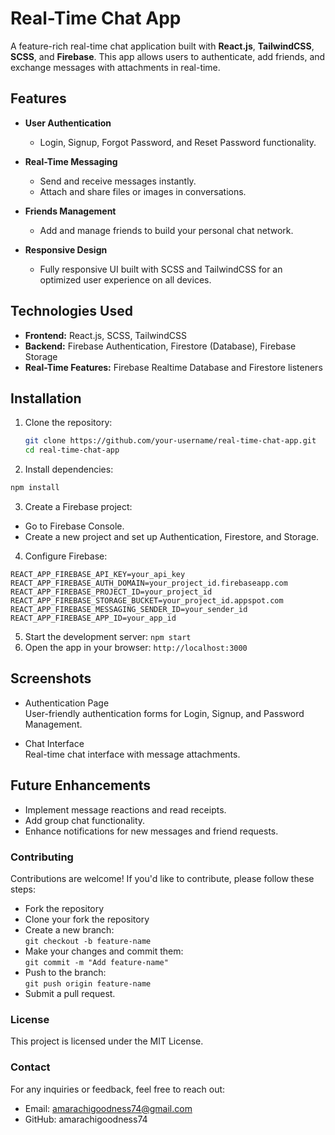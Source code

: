 # Real-Time Chat App  

A feature-rich real-time chat application built with **React.js**, **TailwindCSS**, **SCSS**, and **Firebase**. This app allows users to authenticate, add friends, and exchange messages with attachments in real-time.  

## Features  

- **User Authentication**  
  - Login, Signup, Forgot Password, and Reset Password functionality.  

- **Real-Time Messaging**  
  - Send and receive messages instantly.  
  - Attach and share files or images in conversations.  

- **Friends Management**  
  - Add and manage friends to build your personal chat network.  

- **Responsive Design**  
  - Fully responsive UI built with SCSS and TailwindCSS for an optimized user experience on all devices.  

## Technologies Used  

- **Frontend:** React.js, SCSS, TailwindCSS  
- **Backend:** Firebase Authentication, Firestore (Database), Firebase Storage  
- **Real-Time Features:** Firebase Realtime Database and Firestore listeners  

## Installation  

1. Clone the repository:  
   ```bash
   git clone https://github.com/your-username/real-time-chat-app.git
   cd real-time-chat-app
   ```
2. Install dependencies:
  ```bash
  npm install 
  ```
3. Create a Firebase project:
  - Go to Firebase Console.
  - Create a new project and set up Authentication, Firestore, and Storage.
4. Configure Firebase:
  ```
  REACT_APP_FIREBASE_API_KEY=your_api_key
  REACT_APP_FIREBASE_AUTH_DOMAIN=your_project_id.firebaseapp.com
  REACT_APP_FIREBASE_PROJECT_ID=your_project_id
  REACT_APP_FIREBASE_STORAGE_BUCKET=your_project_id.appspot.com
  REACT_APP_FIREBASE_MESSAGING_SENDER_ID=your_sender_id
  REACT_APP_FIREBASE_APP_ID=your_app_id
  ```
5. Start the development server: `npm start`
6. Open the app in your browser: `http://localhost:3000`

## Screenshots
  - Authentication Page \
  User-friendly authentication forms for Login, Signup, and Password Management.

  - Chat Interface \
  Real-time chat interface with message attachments.

## Future Enhancements 
  - Implement message reactions and read receipts.
  - Add group chat functionality.
  - Enhance notifications for new messages and friend requests.

### Contributing
Contributions are welcome! If you'd like to contribute, please follow these steps:

- Fork the repository  
- Clone your fork the repository  
- Create a new branch:   
  ``` git checkout -b feature-name ```  
- Make your changes and commit them:   
``` git commit -m "Add feature-name" ```  
- Push to the branch:  
``` git push origin feature-name ```  
- Submit a pull request. 

### License
This project is licensed under the MIT License. 

### Contact
For any inquiries or feedback, feel free to reach out:

  - Email: amarachigoodness74@gmail.com
  - GitHub: amarachigoodness74




